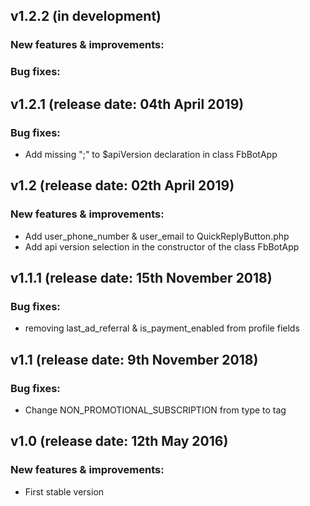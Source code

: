 ## v1.2.2 (in development)

### New features & improvements:

### Bug fixes:


## v1.2.1 (release date: 04th April 2019)

### Bug fixes:
- Add missing ";" to $apiVersion declaration in class FbBotApp


## v1.2 (release date: 02th April 2019)

### New features & improvements:
- Add user_phone_number & user_email to QuickReplyButton.php
- Add api version selection in the constructor of the class FbBotApp


## v1.1.1 (release date: 15th November 2018)

### Bug fixes:
- removing last_ad_referral & is_payment_enabled from profile fields

## v1.1 (release date: 9th November 2018)

### Bug fixes:
- Change NON_PROMOTIONAL_SUBSCRIPTION from type to tag


## v1.0 (release date: 12th May 2016)

### New features & improvements:
- First stable version
